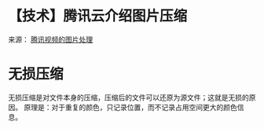 # 【技术】腾讯云介绍图片压缩
来源： [腾讯视频的图片处理](https://mp.weixin.qq.com/s/MJDHYonFkzZPWyPE7gpinw)

# 无损压缩
无损压缩是对文件本身的压缩，压缩后的文件可以还原为源文件；这就是无损的原因。
原理是：对于重复的颜色，只记录位置，而不记录占用空间更大的颜色信息。

